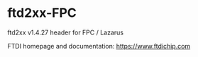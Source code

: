 # ftd2xx-FPC
ftd2xx v1.4.27 header for FPC / Lazarus

FTDI homepage and documentation: https://www.ftdichip.com 
